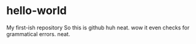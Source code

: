 # hello-world
My first-ish repository
So this is github huh neat.
wow it even checks for grammatical errors. neat.
